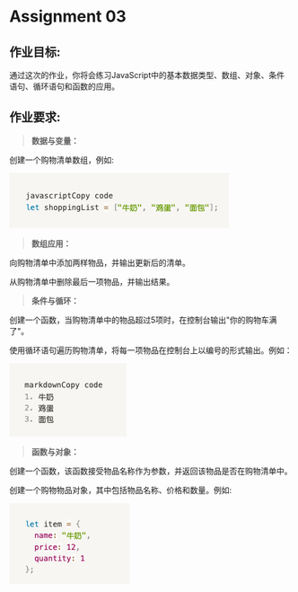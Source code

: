 # Assignment 03

## 作业目标:

通过这次的作业，你将会练习JavaScript中的基本数据类型、数组、对象、条件语句、循环语句和函数的应用。

## 作业要求:

> **数据与变量：**

创建一个购物清单数组，例如:
  
![Shopping-List-Array](README-imgs/Shopping-List-Array.png)

> **数组应用：**

向购物清单中添加两样物品，并输出更新后的清单。

从购物清单中删除最后一项物品，并输出结果。

> **条件与循环：**

创建一个函数，当购物清单中的物品超过5项时，在控制台输出"你的购物车满了"。

使用循环语句遍历购物清单，将每一项物品在控制台上以编号的形式输出。例如：
  
![Console-Output](README-imgs/Console-Output.png)

> **函数与对象：**

创建一个函数，该函数接受物品名称作为参数，并返回该物品是否在购物清单中。

创建一个购物物品对象，其中包括物品名称、价格和数量。例如:
  
![Item-Object](README-imgs/Item-Object.png)

